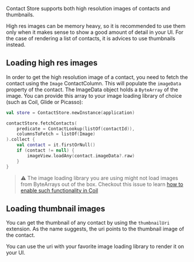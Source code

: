 Contact Store supports both high resolution images of contacts and thumbnails.

High res images can be memory heavy, so it is recommended to use them only when it makes sense to
show a good amount of detail in your UI. For the case of rendering a list of contacts, it is advices
to use thumbnails instead.

## Loading high res images

In order to get the high resolution image of a contact, you need to fetch the contact using
the `Image` ContactColumn. This will populate the `imageData` property of the contact. The ImageData
object holds a `ByteArray` of the image. You can provide this array to your image loading library of
choice (such as Coil, Glide or Picasso):

```kotlin
val store = ContactStore.newInstance(application)

contactStore.fetchContacts(
    predicate = ContactLookup(listOf(contactId)),
    columnsToFetch = listOf(Image)
).collect {
    val contact = it.firstOrNull()
    if (contact != null) {
        imageView.loadAny(contact.imageData?.raw)
    }
}
```

> ⚠️ The image loading library you are using might not load images from ByteArrays out of the box.
> Checkout this issue to learn [how to enable such functionality in Coil](https://github.com/coil-kt/coil/issues/171)

## Loading thumbnail images

You can get the thumbnail of any contact by using the `thumbnailUri` extension. As the name
suggests, the uri points to the thumbnail image of the contact.

You can use the uri with your favorite image loading library to render it on your UI.